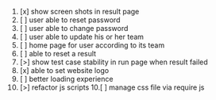 1. [x] show screen shots in result page
2. [ ] user able to reset password
3. [ ] user able to change password
3. [ ] user able to update his or her team
4. [ ] home page for user according to its team
5. [ ] able to reset a result
6. [>] show test case stability in run page when result failed
7. [x] able to set website logo
8. [ ] better loading experience
9. [>] refactor js scripts
10.[ ] manage css file via require js
